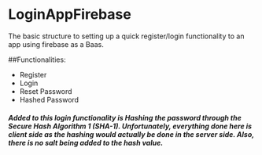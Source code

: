 # LoginAppFirebase

The basic structure to setting up a quick register/login functionality to an app using firebase as a Baas.

##Functionalities:
* Register
* Login
* Reset Password
* Hashed Password

##### Added to this login functionality is Hashing the password through the Secure Hash Algorithm 1 (SHA-1). Unfortunately, everything done here is client side as the hashing would actually be done in the server side. Also, there is no salt being added to the hash value.
